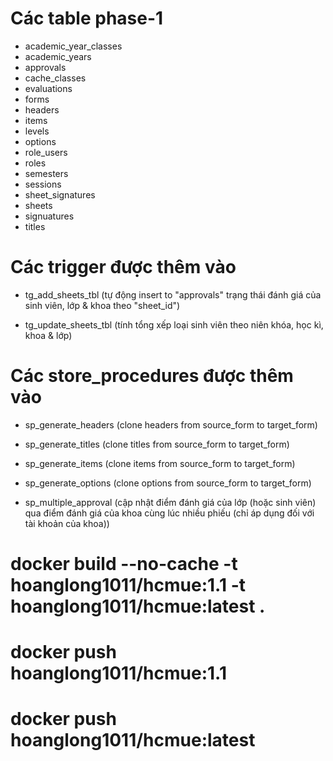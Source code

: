# Các table phase-1
- academic_year_classes
- academic_years
- approvals
- cache_classes
- evaluations
- forms
- headers
- items
- levels
- options
- role_users
- roles
- semesters
- sessions
- sheet_signatures
- sheets
- signuatures
- titles

# Các trigger được thêm vào
- tg_add_sheets_tbl (tự động insert to "approvals" trạng thái đánh giá của sinh viên, lớp & khoa theo "sheet_id")

- tg_update_sheets_tbl (tính tổng xếp loại sinh viên theo niên khóa, học kì, khoa & lớp)

# Các store_procedures được thêm vào
- sp_generate_headers (clone headers from source_form to target_form)

- sp_generate_titles (clone titles from source_form to target_form)

- sp_generate_items (clone items from source_form to target_form)

- sp_generate_options (clone options from source_form to target_form)

- sp_multiple_approval (cập nhật điểm đánh giá của lớp (hoặc sinh viên) qua điểm đánh giá của khoa cùng lúc nhiều phiếu (chỉ áp dụng đối với tài khoản của khoa))

# docker build --no-cache -t hoanglong1011/hcmue:1.1 -t hoanglong1011/hcmue:latest .

# docker push hoanglong1011/hcmue:1.1

# docker push hoanglong1011/hcmue:latest
